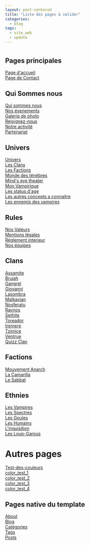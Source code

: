 ```yaml
---
layout: post-centered
title: "Liste des pages à valider"
categories:
  - blog
tags:
  - site_web
  - update
---
```

# 

## Pages principales
[Page d'accueil](https://akrib.github.io/site_camarilla_dauphinoise/)<br/>
[Page de Contact](https://akrib.github.io/site_camarilla_dauphinoise/contact/)<br/>

## Qui Sommes nous
[Qui sommes nous](https://akrib.github.io/site_camarilla_dauphinoise/qui_sommes_nous/)<br/>
[Nos évenements](https://akrib.github.io/site_camarilla_dauphinoise/qui_sommes_nous/events/)<br/>
[Galerie de photo](https://akrib.github.io/site_camarilla_dauphinoise/qui_sommes_nous/gallery/)<br/>
[Rejoignez-nous](https://akrib.github.io/site_camarilla_dauphinoise/qui_sommes_nous/join/)<br/>
[Notre activité](https://akrib.github.io/site_camarilla_dauphinoise/qui_sommes_nous/notre_activite/)<br/>
[Partenariat](https://akrib.github.io/site_camarilla_dauphinoise/qui_sommes_nous/partenariat/)<br/>

## Univers
[Univers](https://akrib.github.io/site_camarilla_dauphinoise/univers/)<br/>
[Les Clans](https://akrib.github.io/site_camarilla_dauphinoise/univers/clans/)<br/>
[Les Factions](https://akrib.github.io/site_camarilla_dauphinoise/univers/factions/)<br/>
[Monde des ténébres](https://akrib.github.io/site_camarilla_dauphinoise/univers/mdt/)<br/>
[Mind's eye theater](https://akrib.github.io/site_camarilla_dauphinoise/univers/met/)<br/>
[Mon Vampirique](https://akrib.github.io/site_camarilla_dauphinoise/univers/monde_vampirique/)<br/>
[Les status d'age](https://akrib.github.io/site_camarilla_dauphinoise/univers/status_age/)<br/>
[Les autres concepts a connaitre](https://akrib.github.io/site_camarilla_dauphinoise/univers/autres_concepts/)<br/>
[Les ennemis des vampires](https://akrib.github.io/site_camarilla_dauphinoise/univers/ethnies/)<br/>

## Rules
[Nos Valeurs](https://akrib.github.io/site_camarilla_dauphinoise/rules/)<br/>
[Mentions légales](https://akrib.github.io/site_camarilla_dauphinoise/rules/mentions-legales/)<br/>
[Réglement interieur](https://akrib.github.io/site_camarilla_dauphinoise/rules/ri/)<br/>
[Nos équipes](https://akrib.github.io/site_camarilla_dauphinoise/rules/teams/)<br/>

## Clans
[Assamite](https://akrib.github.io/site_camarilla_dauphinoise/clan/assamite/)<br/>
[Brujah](https://akrib.github.io/site_camarilla_dauphinoise/clan/brujah/)<br/>
[Gangrel](https://akrib.github.io/site_camarilla_dauphinoise/clan/gangrel/)<br/>
[Giovanni](https://akrib.github.io/site_camarilla_dauphinoise/clan/giovanni/)<br/>
[Lasombra](https://akrib.github.io/site_camarilla_dauphinoise/clan/lasombra/)<br/>
[Malkavian](https://akrib.github.io/site_camarilla_dauphinoise/clan/malkavian/)<br/>
[Nosferatu](https://akrib.github.io/site_camarilla_dauphinoise/clan/nosferatu/)<br/>
[Ravnos](https://akrib.github.io/site_camarilla_dauphinoise/clan/ravnos/)<br/>
[Sethite](https://akrib.github.io/site_camarilla_dauphinoise/clan/sethite/)<br/>
[Toreador](https://akrib.github.io/site_camarilla_dauphinoise/clan/toreador/)<br/>
[tremere](https://akrib.github.io/site_camarilla_dauphinoise/clan/tremere/)<br/>
[Tzimice](https://akrib.github.io/site_camarilla_dauphinoise/clan/tzimisce/)<br/>
[Ventrue](https://akrib.github.io/site_camarilla_dauphinoise/clan/ventrue/)<br/>
[Quizz Clan](https://akrib.github.io/site_camarilla_dauphinoise/clan/quiz-clan/)<br/>

## Factions
[Mouvement Anarch](https://akrib.github.io/site_camarilla_dauphinoise/factions/anarch/)<br/>
[La Camarilla](https://akrib.github.io/site_camarilla_dauphinoise/factions/camarilla/)<br/>
[Le Sabbat](https://akrib.github.io/site_camarilla_dauphinoise/factions/sabbat/)<br/>

## Ethnies
[Les Vampires](https://akrib.github.io/site_camarilla_dauphinoise/ethnies/vampire/)<br/>
[Les Spectres](https://akrib.github.io/site_camarilla_dauphinoise/ethnies/spectre/)<br/>
[Les Goules](https://akrib.github.io/site_camarilla_dauphinoise/ethnies/goule/)<br/>
[Les Humains](https://akrib.github.io/site_camarilla_dauphinoise/ethnies/humain/)<br/>
[L'inquisition](https://akrib.github.io/site_camarilla_dauphinoise/ethnies/inquisition/)<br/>
[Les Loup-Garous](https://akrib.github.io/site_camarilla_dauphinoise/ethnies/loup-garou/)<br/>

# Autres pages
[Test-des-couleurs](https://akrib.github.io/site_camarilla_dauphinoise/blog/Test-des-couleurs/)<br/>
[color_test_1](https://akrib.github.io/site_camarilla_dauphinoise/color_test_1/)<br/>
[color_test_2](https://akrib.github.io/site_camarilla_dauphinoise/color_test_2/)<br/>
[color_test_3](https://akrib.github.io/site_camarilla_dauphinoise/color_test_3/)<br/>
[color_test_4](https://akrib.github.io/site_camarilla_dauphinoise/color_test_4/)<br/>

## Pages native du template
[About](https://akrib.github.io/site_camarilla_dauphinoise/about/)<br/>
[Blog](https://akrib.github.io/site_camarilla_dauphinoise/blog/)<br/>
[Catégories](https://akrib.github.io/site_camarilla_dauphinoise/categories/)<br/>
[Tags](https://akrib.github.io/site_camarilla_dauphinoise/tags/)<br/>
[Posts](https://akrib.github.io/site_camarilla_dauphinoise/posts/)<br/>

